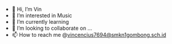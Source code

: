 - 👋 Hi, I’m Vin
- 👀 I’m interested in Music 
- 🌱 I’m currently learning 
- 💞️ I’m looking to collaborate on ...
- 📫 How to reach me @vincencius7694@smkn1gombong.sch.id

<!---
Vincent-XItkjb-36/Vincent-XItkjb-36 is a ✨ special ✨ repository because its `README.md` (this file) appears on your GitHub profile.
You can click the Preview link to take a look at your changes.
--->
